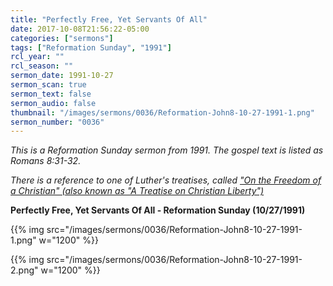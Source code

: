 ```yaml
---
title: "Perfectly Free, Yet Servants Of All"
date: 2017-10-08T21:56:22-05:00
categories: ["sermons"]
tags: ["Reformation Sunday", "1991"]
rcl_year: ""
rcl_season: ""
sermon_date: 1991-10-27
sermon_scan: true
sermon_text: false
sermon_audio: false
thumbnail: "/images/sermons/0036/Reformation-John8-10-27-1991-1.png"
sermon_number: "0036"
---
```

_This is a Reformation Sunday sermon from 1991.  The gospel text is listed as Romans 8:31-32._

<!--more-->

_There is a reference to one of Luther's treatises, called ["On the Freedom of a Christian" (also known as "A Treatise on Christian Liberty")](https://en.wikipedia.org/wiki/On_the_Freedom_of_a_Christian)_

**Perfectly Free, Yet Servants Of All - Reformation Sunday (10/27/1991)**

{{% img src="/images/sermons/0036/Reformation-John8-10-27-1991-1.png" w="1200" %}}

{{% img src="/images/sermons/0036/Reformation-John8-10-27-1991-2.png" w="1200" %}}
